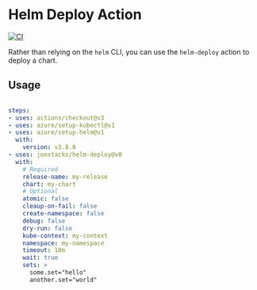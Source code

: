 # Helm Deploy Action

[![CI](https://github.com/jonstacks/helm-deploy/actions/workflows/ci.yml/badge.svg)](https://github.com/jonstacks/helm-deploy/actions/workflows/ci.yml)

Rather than relying on the `helm` CLI, you can use the `helm-deploy` action to deploy a chart.

## Usage

```yaml

steps:
- uses: actions/checkout@v3
- uses: azure/setup-kubectl@v1
- uses: azure/setup-helm@v1
  with:
    version: v3.8.0
- uses: jonstacks/helm-deploy@v0
  with:
    # Required
    release-name: my-release
    chart: my-chart
    # Optional
    atomic: false
    cleaup-on-fail: false
    create-namespace: false
    debug: false
    dry-run: false
    kube-context: my-context
    namespace: my-namespace
    timeout: 10m
    wait: true
    sets: >
      some.set="hello"
      another.set="world"
```
